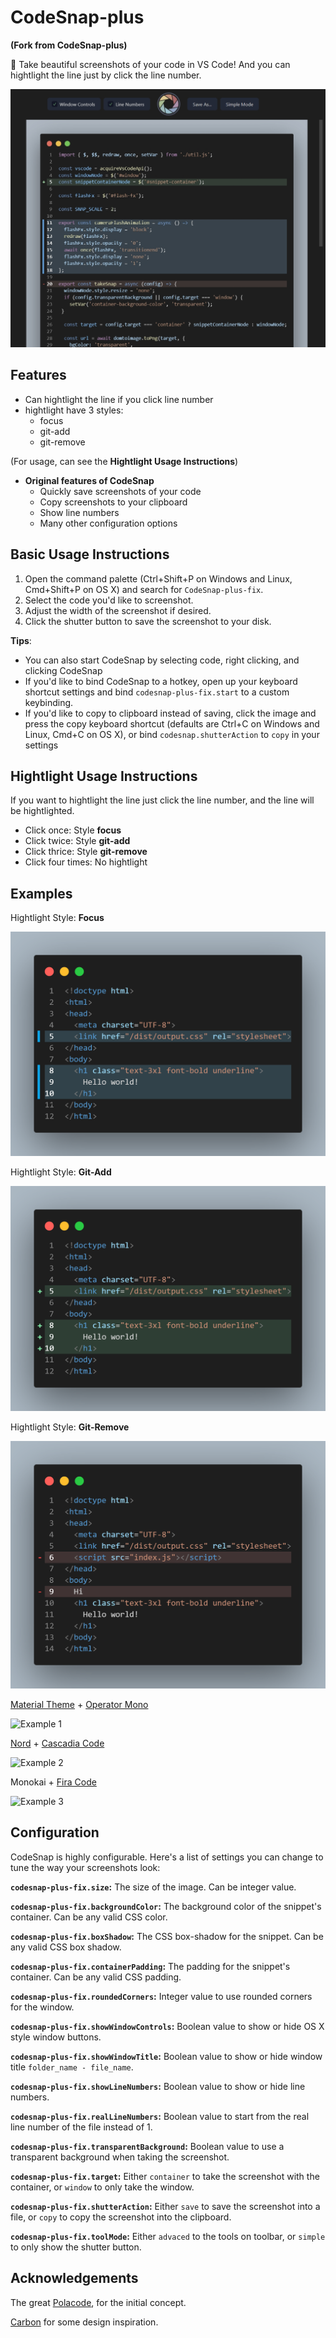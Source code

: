 # CodeSnap-plus
**(Fork from CodeSnap-plus)**

📸 Take beautiful screenshots of your code in VS Code!
And you can hightlight the line just by click the line number.

![UI](https://raw.githubusercontent.com/eugenejeonme/CodeSnap-plus-fix/main/examples/ui.png)

## Features

- Can hightlight the line if you click line number
- hightlight have 3 styles:
  - focus
  - git-add
  - git-remove

(For usage, can see the **Hightlight Usage Instructions**)

- **Original features of CodeSnap**
  - Quickly save screenshots of your code
  - Copy screenshots to your clipboard
  - Show line numbers
  - Many other configuration options


## Basic Usage Instructions

1. Open the command palette (Ctrl+Shift+P on Windows and Linux, Cmd+Shift+P on OS X) and search for `CodeSnap-plus-fix`.
2. Select the code you'd like to screenshot.
3. Adjust the width of the screenshot if desired.
4. Click the shutter button to save the screenshot to your disk.

**Tips**:

- You can also start CodeSnap by selecting code, right clicking, and clicking CodeSnap
- If you'd like to bind CodeSnap to a hotkey, open up your keyboard shortcut settings and bind `codesnap-plus-fix.start` to a custom keybinding.
- If you'd like to copy to clipboard instead of saving, click the image and press the copy keyboard shortcut (defaults are Ctrl+C on Windows and Linux, Cmd+C on OS X), or bind `codesnap.shutterAction` to `copy` in your settings


## Hightlight Usage Instructions
If you want to hightlight the line just click the line number, and the line will be hightlighted.

- Click once: Style **focus**
- Click twice: Style **git-add**
- Click thrice: Style **git-remove**
- Click four times: No hightlight

## Examples

Hightlight Style: **Focus**

![Hightlight-Style:Focus](https://raw.githubusercontent.com/eugenejeonme/CodeSnap-plus-fix/main/examples/hightlight-focus.png)

Hightlight Style: **Git-Add**

![Hightlight-Style:Focus](https://raw.githubusercontent.com/eugenejeonme/CodeSnap-plus-fix/main/examples/hightlight-add.png)

Hightlight Style: **Git-Remove**

![Hightlight-Style:Focus](https://raw.githubusercontent.com/eugenejeonme/CodeSnap-plus-fix/main/examples/hightlight-remove.png)

[Material Theme](https://marketplace.visualstudio.com/items?itemName=Equinusocio.vsc-material-theme) + [Operator Mono](https://www.typography.com/fonts/operator/styles/operatormono)

![Example 1](https://raw.githubusercontent.com/eugenejeonme/CodeSnap-plus-fix/main/examples/material_operator-mono.png)

[Nord](https://github.com/arcticicestudio/nord-visual-studio-code) + [Cascadia Code](https://github.com/microsoft/cascadia-code)

![Example 2](https://raw.githubusercontent.com/eugenejeonme/CodeSnap-plus-fix/main/examples/nord_cascadia-code.png)

Monokai + [Fira Code](https://github.com/tonsky/FiraCode)

![Example 3](https://raw.githubusercontent.com/eugenejeonme/CodeSnap-plus-fix/main/examples/monokai_fira-code.png)

## Configuration

CodeSnap is highly configurable. Here's a list of settings you can change to tune the way your screenshots look:

**`codesnap-plus-fix.size`:** The size of the image. Can be integer value.

**`codesnap-plus-fix.backgroundColor`:** The background color of the snippet's container. Can be any valid CSS color.

**`codesnap-plus-fix.boxShadow`:** The CSS box-shadow for the snippet. Can be any valid CSS box shadow.

**`codesnap-plus-fix.containerPadding`:** The padding for the snippet's container. Can be any valid CSS padding.

**`codesnap-plus-fix.roundedCorners`:** Integer value to use rounded corners for the window.

**`codesnap-plus-fix.showWindowControls`:** Boolean value to show or hide OS X style window buttons.

**`codesnap-plus-fix.showWindowTitle`:** Boolean value to show or hide window title `folder_name - file_name`.

**`codesnap-plus-fix.showLineNumbers`:** Boolean value to show or hide line numbers.

**`codesnap-plus-fix.realLineNumbers`:** Boolean value to start from the real line number of the file instead of 1.

**`codesnap-plus-fix.transparentBackground`:** Boolean value to use a transparent background when taking the screenshot.

**`codesnap-plus-fix.target`:** Either `container` to take the screenshot with the container, or `window` to only take the window.

**`codesnap-plus-fix.shutterAction`:** Either `save` to save the screenshot into a file, or `copy` to copy the screenshot into the clipboard.

**`codesnap-plus-fix.toolMode`:** Either `advaced` to the tools on toolbar, or `simple` to only show the shutter button.

## Acknowledgements

The great [Polacode](https://github.com/octref/polacode), for the initial concept.

[Carbon](https://carbon.now.sh/) for some design inspiration.
